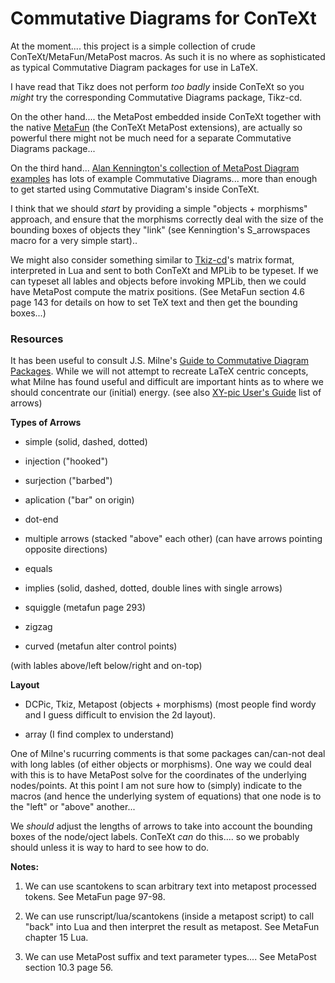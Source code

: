 # Commutative Diagrams for ConTeXt 

At the moment.... this project is a simple collection of crude
ConTeXt/MetaFun/MetaPost macros. As such it is no where as sophisticated 
as typical Commutative Diagram packages for use in LaTeX.

I have read that Tikz does not perform *too* *badly* inside ConTeXt so 
you *might* try the corresponding Commutative Diagrams package, Tikz-cd.

On the other hand.... the MetaPost embedded inside ConTeXt together with 
the native [MetaFun](http://wiki.contextgarden.net/MetaFun) (the ConTeXt 
MetaPost extensions), are actually so powerful there might not be much 
need for a separate Commutative Diagrams package... 

On the third hand... [Alan Kennington's collection of MetaPost Diagram 
examples](http://www.topology.org/tex/conc/mp/README.html) has lots of 
example Commutative Diagrams... more than enough to get started using 
Commutative Diagram's inside ConTeXt.

I think that we should *start* by providing a simple "objects + 
morphisms" approach, and ensure that the morphisms correctly deal with 
the size of the bounding boxes of objects they "link" (see Kenningtion's 
S_arrowspaces macro for a very simple start)..

We might also consider something similar to 
[Tkiz-cd](https://ctan.org/pkg/tikz-cd)'s matrix format, interpreted in 
Lua and sent to both ConTeXt and MPLib to be typeset. If we can typeset 
all lables and objects before invoking MPLib, then we could have 
MetaPost compute the matrix positions. (See MetaFun section 4.6 page 143 
for details on how to set TeX text and then get the bounding boxes...)

### Resources

It has been useful to consult J.S. Milne's [Guide to Commutative Diagram 
Packages](https://www.jmilne.org/not/CDGuide.html). While we will not 
attempt to recreate LaTeX centric concepts, what Milne has found useful 
and difficult are important hints as to where we should concentrate our 
(initial) energy. (see also [XY-pic User's 
Guide](http://www.math.wichita.edu/~pparker/personal/latex/xyguide) list 
of arrows)

**Types of Arrows**

- simple (solid, dashed, dotted)
- injection ("hooked")
- surjection ("barbed")
- aplication ("bar" on origin)
- dot-end

- multiple arrows (stacked "above" each other) (can have arrows pointing 
  opposite directions)

- equals
- implies (solid, dashed, dotted, double lines with single arrows)
- squiggle (metafun page 293)
- zigzag
- curved (metafun alter control points)

(with lables above/left below/right and on-top)

**Layout**

- DCPic, Tkiz, Metapost (objects + morphisms) (most people find wordy 
  and I guess difficult to envision the 2d layout).

- array (I find complex to understand)

One of Milne's rucurring comments is that some packages can/can-not deal 
with long lables (of either objects or morphisms). One way we could deal 
with this is to have MetaPost solve for the coordinates of the 
underlying nodes/points. At this point I am not sure how to (simply) 
indicate to the macros (and hence the underlying system of equations) 
that one node is to the "left" or "above" another...

We *should* adjust the lengths of arrows to take into account the 
bounding boxes of the node/oject labels. ConTeXt *can* do this.... so we 
probably should unless it is way to hard to see how to do.

**Notes:**

1. We can use scantokens to scan arbitrary text into metapost 
processed tokens. See MetaFun page 97-98.

2. We can use runscript/lua/scantokens (inside a metapost script) to 
call "back" into Lua and then interpret the result as metapost. See 
MetaFun chapter 15 Lua.

3. We can use MetaPost suffix and text parameter types.... See MetaPost 
section 10.3 page 56.
